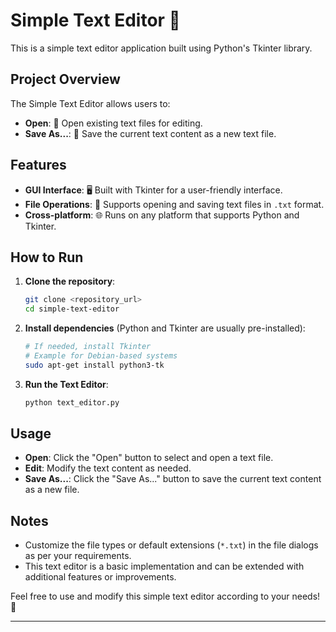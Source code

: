 # Simple Text Editor 📝

This is a simple text editor application built using Python's Tkinter library.

## Project Overview

The Simple Text Editor allows users to:

- **Open**: 📂 Open existing text files for editing.
- **Save As...**: 💾 Save the current text content as a new text file.

## Features

- **GUI Interface**: 🖥️ Built with Tkinter for a user-friendly interface.
- **File Operations**: 📄 Supports opening and saving text files in `.txt` format.
- **Cross-platform**: 🌐 Runs on any platform that supports Python and Tkinter.

## How to Run

1. **Clone the repository**:

   ```bash
   git clone <repository_url>
   cd simple-text-editor
   ```

2. **Install dependencies** (Python and Tkinter are usually pre-installed):

   ```bash
   # If needed, install Tkinter
   # Example for Debian-based systems
   sudo apt-get install python3-tk
   ```

3. **Run the Text Editor**:
   ```bash
   python text_editor.py
   ```

## Usage

- **Open**: Click the "Open" button to select and open a text file.
- **Edit**: Modify the text content as needed.
- **Save As...**: Click the "Save As..." button to save the current text content as a new file.

## Notes

- Customize the file types or default extensions (`*.txt`) in the file dialogs as per your requirements.
- This text editor is a basic implementation and can be extended with additional features or improvements.

Feel free to use and modify this simple text editor according to your needs! 🚀

---
